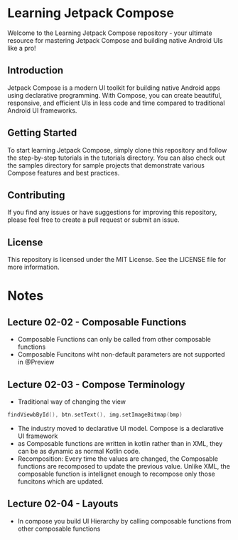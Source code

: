 # Learning Jetpack Compose
Welcome to the Learning Jetpack Compose repository - your ultimate resource for mastering Jetpack Compose and building native Android UIs like a pro!

## Introduction
Jetpack Compose is a modern UI toolkit for building native Android apps using declarative programming. With Compose, you can create beautiful, responsive, and efficient UIs in less code and time compared to traditional Android UI frameworks.

## Getting Started
To start learning Jetpack Compose, simply clone this repository and follow the step-by-step tutorials in the tutorials directory. You can also check out the samples directory for sample projects that demonstrate various Compose features and best practices.

## Contributing
If you find any issues or have suggestions for improving this repository, please feel free to create a pull request or submit an issue.

## License
This repository is licensed under the MIT License. See the LICENSE file for more information.

# Notes
## Lecture 02-02 - Composable Functions
- Composable Functions can only be called from other composable functions
- Composable Funcitons wiht non-default parameters are not supported in @Preview

## Lecture 02-03 - Compose Terminology
- Traditional way of changing the view
```kt
findViewbById(), btn.setText(), img.setImageBitmap(bmp)
```
- The industry moved to declarative UI model. Compose is a declarative UI framework
- as Composable functions are written in kotlin rather than in XML, they can be as dynamic as normal Kotlin code.
- Recomposition: Every time the values are changed, the Composable functions are recomposed to update the previous value. Unlike XML, the composable function is intellignet enough to recompose only those funcitons which are updated.

## Lecture 02-04 - Layouts
- In compose you build UI Hierarchy by calling composable functions from other composable functions
